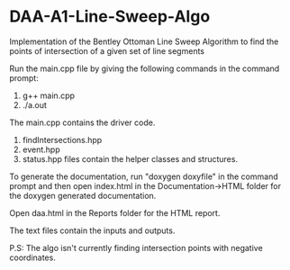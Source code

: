 # DAA-A1-Line-Sweep-Algo
Implementation of the Bentley Ottoman Line Sweep Algorithm to find the points of intersection of a given set of line segments

Run the main.cpp file by giving the following commands in the command prompt:
1. g++ main.cpp
2. ./a.out

The main.cpp contains the driver code.
1. findIntersections.hpp
2. event.hpp
3. status.hpp
files contain the helper classes and structures.

To generate the documentation, run
"doxygen doxyfile"
in the command prompt and then open index.html in the Documentation->HTML folder for the doxygen generated documentation.

Open daa.html in the Reports folder for the HTML report.

The text files contain the inputs and outputs.

P.S: The algo isn't currently finding intersection points with negative coordinates.
